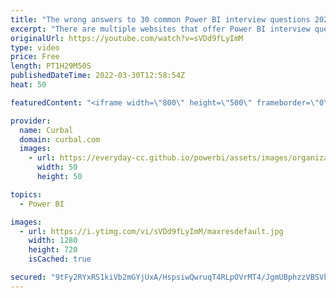 ```yaml
---
title: "The wrong answers to 30 common Power BI interview questions 2022"
excerpt: "There are multiple websites that offer Power BI interview questions and answers and after reviewing them, I have collected 30 common Power BI interview questions that have wrong answers and together we will figure out what the right answer is.\r \r Join me and lets clarify those topics once and for all!"
originalUrl: https://youtube.com/watch?v=sVDd9fLyImM
type: video
price: Free
length: PT1H29M50S
publishedDateTime: 2022-03-30T12:58:54Z
heat: 50

featuredContent: "<iframe width=\"800\" height=\"500\" frameborder=\"0\" src=\"https://www.youtube.com/embed/sVDd9fLyImM\" allow=\"accelerometer; autoplay; encrypted-media; gyroscope; picture-in-picture\" allowfullscreen></iframe>"

provider:
  name: Curbal
  domain: curbal.com
  images:
    - url: https://everyday-cc.github.io/powerbi/assets/images/organizations/curbal.com-50x50.jpg
      width: 50
      height: 50

topics:
  - Power BI

images:
  - url: https://i.ytimg.com/vi/sVDd9fLyImM/maxresdefault.jpg
    width: 1280
    height: 720
    isCached: true

secured: "9tFy2RYxRS1kiVb2mGYjUxA/HspsiwQwruqT4RLpOVrMT4/JgmUBphzzVBSVkNjwXrPgj18iZ+9vyPFYpAka/PzFVVhuoZV0mzmTGLBAsTp9H1r+WKFMv8RCD/W4kwnIN1Ljm2syx7khKhNZNz+OhkXxXyfBLoP8KgeO8Rz6qOisG37pr0QlwG5mgzRiOxfDfs1Y0cPQY3W7+Vd2NN2NMIFz8Lp0mtlf3YJMXEmJv5m1FtvrPsXUg+7oPnrkviUDJenu6crlj+nWIUye/l5ueLmS2UXMIyLvF78alSLA9afZxEC1jj/NndlmKzQSRWpMDvElbCMrD6pLwWYMCkrd9zxV+jaYvjR4h+Ntn6bTvG4fXE4IVeqcTBQ8hINI7WlsVyP8xjrhLXevEjAfI1ZqIbBQSsGBfWfnMJJHXoTEiSg=;FTVsdRnRdlFC32cJZibO/A=="
---
```



